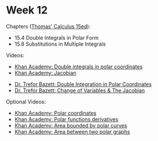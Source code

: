 # Week 12

Chapters ([Thomas' Calculus 15ed](https://annas-archive.org/md5/ca33a08bbe2ed2ef4769d8ff9fbdde41)):
- 15.4 Double Integrals in Polar Form
- 15.8 Substitutions in Multiple Integrals

Videos:
- [Khan Academy: Double integrals in polar coordinates](https://www.khanacademy.org/math/multivariable-calculus/integrating-multivariable-functions/double-integrals-a/a/double-integrals-in-polar-coordinates)
- [Khan Academy: Jacobian](https://www.khanacademy.org/math/multivariable-calculus/multivariable-derivatives/jacobian/v/jacobian-prerequisite-knowledge)
<!---->
- [Dr. Trefor Bazett: Double Integration in Polar Coordinates](https://www.youtube.com/watch?v=U-13q74uvTo)
- [Dr. Trefor Bazett: Change of Variables & The Jacobian](https://www.youtube.com/watch?v=wUF-lyyWpUc)

Optional Videos:
- [Khan Academy: Polar coordinates](https://www.khanacademy.org/math/multivariable-calculus/integrating-multivariable-functions/double-integrals-a/v/polar-coordinates-1)
- [Khan Academy: Polar functions derivatives](https://www.khanacademy.org/math/ap-calculus-bc/bc-advanced-functions-new/bc-9-7/v/derivatives-in-polar-coordinates)
- [Khan Academy: Area bounded by polar curves](https://www.khanacademy.org/math/ap-calculus-bc/bc-advanced-functions-new/bc-9-8/v/formula-area-polar-graph)
- [Khan Academy: Area between two polar graphs](https://www.khanacademy.org/math/ap-calculus-bc/bc-advanced-functions-new/bc-9-9/v/area-defined-by-two-polar-graphs)
